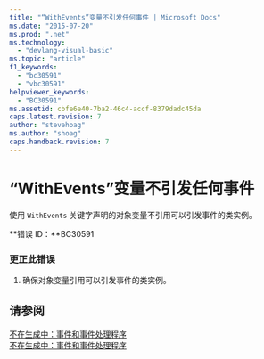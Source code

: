 ```yaml
---
title: "“WithEvents”变量不引发任何事件 | Microsoft Docs"
ms.date: "2015-07-20"
ms.prod: ".net"
ms.technology: 
  - "devlang-visual-basic"
ms.topic: "article"
f1_keywords: 
  - "bc30591"
  - "vbc30591"
helpviewer_keywords: 
  - "BC30591"
ms.assetid: cbfe6e40-7ba2-46c4-accf-8379dadc45da
caps.latest.revision: 7
author: "stevehoag"
ms.author: "shoag"
caps.handback.revision: 7
---
```

# “WithEvents”变量不引发任何事件
使用 `WithEvents` 关键字声明的对象变量不引用可以引发事件的类实例。  
  
 **错误 ID：**BC30591  
  
### 更正此错误  
  
1.  确保对象变量引用可以引发事件的类实例。  
  
## 请参阅  
 [不在生成中：事件和事件处理程序](http://msdn.microsoft.com/zh-cn/95074a0d-1cbc-4221-a95a-964185c7f962)   
 [不在生成中：事件和事件处理程序](http://msdn.microsoft.com/zh-cn/95074a0d-1cbc-4221-a95a-964185c7f962)